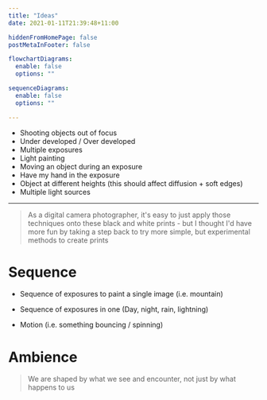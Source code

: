 ```yaml
---
title: "Ideas"
date: 2021-01-11T21:39:48+11:00

hiddenFromHomePage: false
postMetaInFooter: false

flowchartDiagrams:
  enable: false
  options: ""

sequenceDiagrams: 
  enable: false
  options: ""

---
```


* Shooting objects out of focus
* Under developed / Over developed
* Multiple exposures
* Light painting
* Moving an object during an exposure
* Have my hand in the exposure
* Object at different heights (this should affect diffusion + soft edges)
* Multiple light sources

---

> As a digital camera photographer, it's easy to just apply those techniques onto these black and white prints - but I thought I'd have more fun by taking a step back to try more simple, but experimental methods to create prints

<!--
* Flower petals
* Prism
* Leaf
* Something textured - expose texture first, expose texture last
  * placemats?
  * tissues
  * fabrics
* Effect of marking the paper
  * Pencil
  * Pen
  * Can I rub off?
* Effect of object height
* 2D, 2.5D, 3D
* Fire and hand sanitiser (on a glass plate)
* Camera filters

-->

# Sequence

<!-- Oof it's the same mountain but with different ideas -->
<!-- And within each idea there's different methods -->

* Sequence of exposures to paint a single image (i.e. mountain)
* Sequence of exposures in one (Day, night, rain, lightning)

* Motion (i.e. something bouncing / spinning)


# Ambience

> We are shaped by what we see and encounter, not just by what happens to us

<!-- * Use of  -->